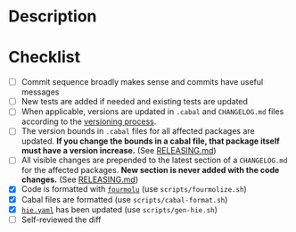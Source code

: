 # Description

<!-- Add your description here, if it fixes a particular issue please provide a
[link](https://docs.github.com/en/issues/tracking-your-work-with-issues/linking-a-pull-request-to-an-issue#linking-a-pull-request-to-an-issue-using-a-keyword=)
to the issue. -->

# Checklist

- [ ] Commit sequence broadly makes sense and commits have useful messages
- [ ] New tests are added if needed and existing tests are updated
- [ ] When applicable, versions are updated in `.cabal` and `CHANGELOG.md` files according to the
      [versioning process](https://github.com/input-output-hk/cardano-ledger/blob/master/RELEASING.md#versioning-process).
- [ ] The version bounds in `.cabal` files for all affected packages are updated. **If you change the bounds in a cabal file, that package itself must have a version increase.** (See [RELEASING.md](https://github.com/input-output-hk/cardano-ledger/blob/master/RELEASING.md#versioning-process))
- [ ] All visible changes are prepended to the latest section of a `CHANGELOG.md` for the affected packages. **New section is never added with the code changes.** (See [RELEASING.md](https://github.com/input-output-hk/cardano-ledger/blob/master/RELEASING.md#changelogmd))
- [x] Code is formatted with [`fourmolu`](https://github.com/fourmolu/fourmolu) (use `scripts/fourmolize.sh`)
- [x] Cabal files are formatted (use `scripts/cabal-format.sh`)
- [x] [`hie.yaml`](https://github.com/input-output-hk/cardano-ledger/blob/master/hie.yaml) has been updated (use `scripts/gen-hie.sh`)
- [ ] Self-reviewed the diff

